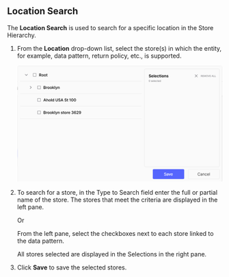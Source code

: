 ## Location Search

The **Location Search** is used to search for a specific location in the Store Hierarchy.

1. From the **Location** drop-down list, select the store(s) in which the entity, for example, data pattern, return policy, etc., is supported.

    ![Location Screen](/Images/LocationScreen.png)

2. To search for a store, in the Type to Search field enter the full or partial name of the store. The stores that meet the criteria are displayed in the left pane.

    Or 

    From the left pane, select the checkboxes next to each store linked to the data pattern.

    All stores selected are displayed in the Selections in the right pane.
3. Click **Save** to save the selected stores.
